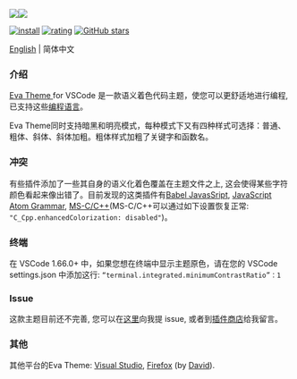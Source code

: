 <p style="display:flex;flex-flow:row nowrap;width:100%;"><img src="https://raw.githubusercontent.com/fisheva/Eva-Theme/master/screenshots/eva-dark-bold.png" referrerpolicy="no-referrer" style="max-width:50%;"><img src="https://raw.githubusercontent.com/fisheva/Eva-Theme/master/screenshots/eva-light-bold.png" referrerpolicy="no-referrer" style="max-width:50%;"></p>

[![install](https://img.shields.io/vscode-marketplace/i/fisheva.Eva-Theme.svg?style=flat-flat)](https://marketplace.visualstudio.com/items?itemName=fisheva.Eva-Theme) [![rating](https://img.shields.io/visual-studio-marketplace/r/fisheva.Eva-Theme.svg?style=flat)](https://marketplace.visualstudio.com/items/fisheva.Eva-Theme) [![GitHub stars](https://img.shields.io/github/stars/fisheva/Eva-Theme.svg?style=social&label=Star&maxAge=2592000)](https://github.com/fisheva/Eva-Theme)

<a title="Go to the English README." href="https://github.com/fisheva/Eva-Theme/blob/master/README.md" target="_blank">English</a> | 简体中文

### 介绍

<a title="从Github跳转到Eva Theme的插件商店页面。" href="https://marketplace.visualstudio.com/items?itemName=fisheva.Eva-Theme" target="_blank">Eva Theme </a>for VSCode 是一款语义着色代码主题，使您可以更舒适地进行编程, 已支持这些<a href="https://github.com/fisheva/Eva-Theme/blob/master/documents/languages_CN.md" target="_blank">编程语言</a>。

<!-- > VSCode版本要求 ≥ 1.12.0。 -->

Eva Theme同时支持暗黑和明亮模式，每种模式下又有四种样式可选择：普通、粗体、斜体、斜体加粗。粗体样式加粗了关键字和函数名。

### 冲突
<!-- 您可以通过在设置里关闭 C_Cpp.enhancedColorization 项来禁用此功能。 -->
有些插件添加了一些其自身的语义化着色覆盖在主题文件之上, 这会使得某些字符颜色看起来像出错了。目前发现的这类插件有<a href="https://marketplace.visualstudio.com/items?itemName=mgmcdermott.vscode-language-babel" target="_blank">Babel JavasSript</a>, <a href="https://marketplace.visualstudio.com/items?itemName=ms-vscode.js-atom-grammar" target="_blank">JavaScript Atom Grammar</a>, <a href="https://marketplace.visualstudio.com/items?itemName=ms-vscode.cpptools" target="_blank">MS-C/C++</a>(MS-C/C++可以通过如下设置恢复正常: `"C_Cpp.enhancedColorization: disabled"`)。

### 终端

在 VSCode 1.66.0+ 中，如果您想在终端中显示主题原色，请在您的 VSCode settings.json 中添加这行: `“terminal.integrated.minimumContrastRatio”：1`
<!--更多信息请看[issue](https://github.com/microsoft/vscode/issues/146406)。-->
### Issue

这款主题目前还不完善, 您可以在<a href="https://github.com/fisheva/Eva-Theme/issues" target="_blank">这里</a>向我提 issue, 或者到<a href="https://marketplace.visualstudio.com/items?itemName=fisheva.Eva-Theme&ssr=false#review-details" target="_blank">插件商店</a>给我留言。

### 其他

其他平台的Eva Theme: [Visual Studio](https://marketplace.visualstudio.com/items?itemName=fisheva.eva-theme-vs), [Firefox](https://addons.mozilla.org/en-US/firefox/addon/eva-dark/) (by [David](https://github.com/hmnd)).